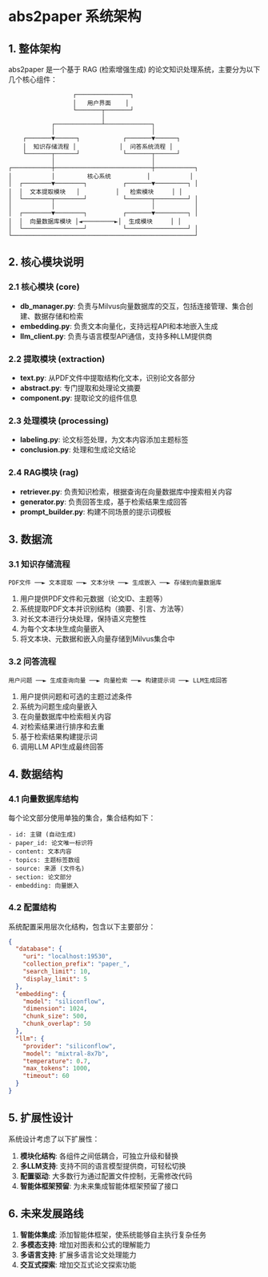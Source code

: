 # abs2paper 系统架构

## 1. 整体架构

abs2paper 是一个基于 RAG (检索增强生成) 的论文知识处理系统，主要分为以下几个核心组件：

```
                  ┌───────────────┐
                  │   用户界面    │
                  └───────┬───────┘
                          │
            ┌─────────────┴─────────────┐
            │                           │
    ┌───────▼──────┐            ┌───────▼──────┐
    │  知识存储流程 │            │  问答系统流程 │
    └───────┬──────┘            └───────┬──────┘
            │                           │
┌───────────┼───────────────────────────┼───────────┐
│           │         核心系统          │           │
│  ┌────────▼────────┐          ┌───────▼─────────┐ │
│  │  文本提取模块   │          │   检索模块     │ │
│  └────────┬────────┘          └───────┬─────────┘ │
│           │                           │           │
│  ┌────────▼────────┐          ┌───────▼─────────┐ │
│  │  向量数据库模块 │◄─────────►│  生成模块     │ │
│  └─────────────────┘          └─────────────────┘ │
└───────────────────────────────────────────────────┘
```

## 2. 核心模块说明

### 2.1 核心模块 (core)

- **db_manager.py**: 负责与Milvus向量数据库的交互，包括连接管理、集合创建、数据存储和检索
- **embedding.py**: 负责文本向量化，支持远程API和本地嵌入生成
- **llm_client.py**: 负责与语言模型API通信，支持多种LLM提供商

### 2.2 提取模块 (extraction)

- **text.py**: 从PDF文件中提取结构化文本，识别论文各部分
- **abstract.py**: 专门提取和处理论文摘要
- **component.py**: 提取论文的组件信息

### 2.3 处理模块 (processing)

- **labeling.py**: 论文标签处理，为文本内容添加主题标签
- **conclusion.py**: 处理和生成论文结论

### 2.4 RAG模块 (rag)

- **retriever.py**: 负责知识检索，根据查询在向量数据库中搜索相关内容
- **generator.py**: 负责回答生成，基于检索结果生成回答
- **prompt_builder.py**: 构建不同场景的提示词模板

## 3. 数据流

### 3.1 知识存储流程

```
PDF文件 ──► 文本提取 ──► 文本分块 ──► 生成嵌入 ──► 存储到向量数据库
```

1. 用户提供PDF文件和元数据（论文ID、主题等）
2. 系统提取PDF文本并识别结构（摘要、引言、方法等）
3. 对长文本进行分块处理，保持语义完整性
4. 为每个文本块生成向量嵌入
5. 将文本块、元数据和嵌入向量存储到Milvus集合中

### 3.2 问答流程

```
用户问题 ──► 生成查询向量 ──► 向量检索 ──► 构建提示词 ──► LLM生成回答
```

1. 用户提供问题和可选的主题过滤条件
2. 系统为问题生成向量嵌入
3. 在向量数据库中检索相关内容
4. 对检索结果进行排序和去重
5. 基于检索结果构建提示词
6. 调用LLM API生成最终回答

## 4. 数据结构

### 4.1 向量数据库结构

每个论文部分使用单独的集合，集合结构如下：

```
- id: 主键 (自动生成)
- paper_id: 论文唯一标识符
- content: 文本内容
- topics: 主题标签数组
- source: 来源 (文件名)
- section: 论文部分
- embedding: 向量嵌入
```

### 4.2 配置结构

系统配置采用层次化结构，包含以下主要部分：

```json
{
  "database": {
    "uri": "localhost:19530",
    "collection_prefix": "paper_",
    "search_limit": 10,
    "display_limit": 5
  },
  "embedding": {
    "model": "siliconflow",
    "dimension": 1024,
    "chunk_size": 500,
    "chunk_overlap": 50
  },
  "llm": {
    "provider": "siliconflow",
    "model": "mixtral-8x7b",
    "temperature": 0.7,
    "max_tokens": 1000,
    "timeout": 60
  }
}
```

## 5. 扩展性设计

系统设计考虑了以下扩展性：

1. **模块化结构**: 各组件之间低耦合，可独立升级和替换
2. **多LLM支持**: 支持不同的语言模型提供商，可轻松切换
3. **配置驱动**: 大多数行为通过配置文件控制，无需修改代码
4. **智能体框架预留**: 为未来集成智能体框架预留了接口

## 6. 未来发展路线

1. **智能体集成**: 添加智能体框架，使系统能够自主执行复杂任务
2. **多模态支持**: 增加对图表和公式的理解能力
3. **多语言支持**: 扩展多语言论文处理能力
4. **交互式探索**: 增加交互式论文探索功能 